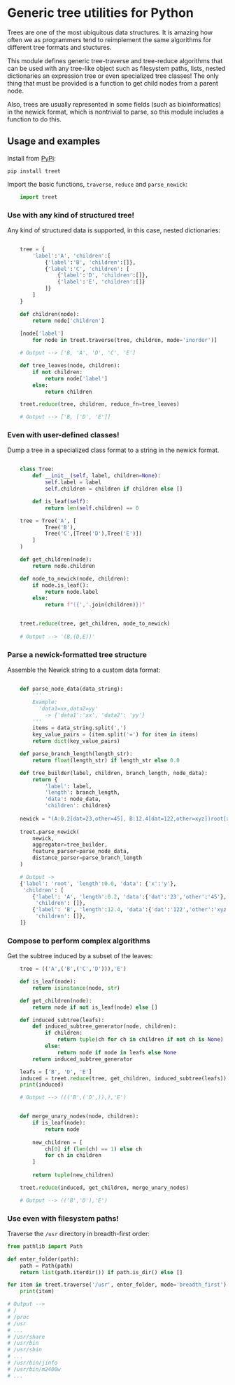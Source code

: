 Generic tree utilities for Python
=================================

Trees are one of the most ubiquitous data structures. It is amazing how often we 
as programmers tend to reimplement the same algorithms for different tree 
formats and stuctures.

This module defines generic tree-traverse and tree-reduce algorithms that can be
used with any tree-like object such as filesystem paths, lists, nested 
dictionaries an expression tree or even specialized tree classes! The only thing 
that must be provided is a function to get child nodes from a parent node.

Also, trees are usually represented in some fields (such as bioinformatics) in 
the newick format, which is nontrivial to parse, so this module includes a 
function to do this.


Usage and examples
------------------

Install from [PyPi](https://pypi.org/project/treet/):
```
pip install treet
```

Import the basic functions, `traverse`, `reduce` and `parse_newick`:

```python
    import treet
```

###  Use with any kind of structured tree!

Any kind of structured data is supported, in this case, nested dictionaries:

```python

    tree = {
        'label':'A', 'children':[
            {'label':'B', 'children':[]},
            {'label':'C', 'children': [
                {'label':'D', 'children':[]}, 
                {'label':'E', 'children':[]}
            ]}
        ]
    }

    def children(node):
        return node['children']
        
    [node['label'] 
        for node in treet.traverse(tree, children, mode='inorder')]

    # Output --> ['B, 'A', 'D', 'C', 'E']

    def tree_leaves(node, children):
        if not children:
            return node['label']
        else:
            return children

    treet.reduce(tree, children, reduce_fn=tree_leaves)

    # Output --> ['B, ['D', 'E']]
```

###  Even with user-defined classes!

Dump a tree in a specialized class format to a string in the newick format.

```python

    class Tree:
        def __init__(self, label, children=None):
            self.label = label
            self.children = children if children else []

        def is_leaf(self):
            return len(self.children) == 0

    tree = Tree('A', [
            Tree('B'),
            Tree('C',[Tree('D'),Tree('E')])
        ]
    )

    def get_children(node):
        return node.children

    def node_to_newick(node, children):
        if node.is_leaf():
            return node.label
        else:
            return f"({','.join(children)})"


    treet.reduce(tree, get_children, node_to_newick)
                
    # Output --> '(B,(D,E))'
```

### Parse a newick-formatted tree structure

Assemble the Newick string to a custom data format:

```python

    def parse_node_data(data_string):
        '''
        Example: 
          'data1=xx,data2=yy' 
            -> {'data1':'xx', 'data2': 'yy'}
        '''
        items = data_string.split(',')
        key_value_pairs = (item.split('=') for item in items)
        return dict(key_value_pairs)

    def parse_branch_length(length_str):
        return float(length_str) if length_str else 0.0

    def tree_builder(label, children, branch_length, node_data):
        return {
            'label': label,
            'length': branch_length,
            'data': node_data,
            'children': children}
    
    newick = "(A:0.2[dat=23,other=45], B:12.4[dat=122,other=xyz])root[x=y];"
    
    treet.parse_newick(
        newick,
        aggregator=tree_builder,
        feature_parser=parse_node_data,
        distance_parser=parse_branch_length
    )

    # Output ->
    {'label': 'root', 'length':0.0, 'data': {'x':'y'},
     'children': [
        {'label': 'A', 'length':0.2, 'data':{'dat':'23','other':'45'}, 
         'children': []},
        {'label': 'B', 'length':12.4, 'data':{'dat':'122','other':'xyz'},
         'children': []}, 
    ]}
```

### Compose to perform complex algorithms

Get the subtree induced by a subset of the leaves:

```python
    tree = (('A',('B',('C','D'))),'E')

    def is_leaf(node): 
        return isinstance(node, str)

    def get_children(node): 
        return node if not is_leaf(node) else []

    def induced_subtree(leafs):
        def induced_subtree_generator(node, children):
            if children:
                return tuple(ch for ch in children if not ch is None)
            else:
                return node if node in leafs else None
        return induced_subtree_generator

    leafs = ['B', 'D', 'E']
    induced = treet.reduce(tree, get_children, induced_subtree(leafs))
    print(induced)

    # Output --> ((('B',('D',)),),'E')


    def merge_unary_nodes(node, children):
        if is_leaf(node):
            return node
        
        new_children = [
            ch[0] if (len(ch) == 1) else ch
            for ch in children
        ]
        
        return tuple(new_children)

    treet.reduce(induced, get_children, merge_unary_nodes)

    # Output --> (('B','D'),'E')
```

### Use even with filesystem paths!

Traverse the `/usr` directory in breadth-first order:

```python
from pathlib import Path

def enter_folder(path):
    path = Path(path)
    return list(path.iterdir()) if path.is_dir() else []

for item in treet.traverse('/usr', enter_folder, mode='breadth_first'):
    print(item)

# Output -->
# /
# /proc
# /usr
# ...
# /usr/share
# /usr/bin
# /usr/sbin
# ...
# /usr/bin/jinfo
# /usr/bin/m2400w
# ...
```
